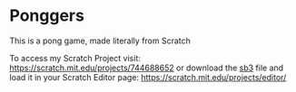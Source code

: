 # Ponggers
This is a pong game, made literally from Scratch


To access my Scratch Project visit: https://scratch.mit.edu/projects/744688652 or download the <a href="https://github.com/lucasmbf/Ponggers/blob/main/Ponggers.sb3" target="_blank">sb3</a> file and load it in your Scratch Editor page: https://scratch.mit.edu/projects/editor/
